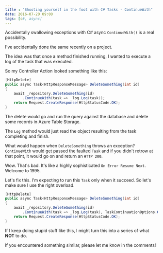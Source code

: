 ```yaml
---
title : "Shooting yourself in the foot with C# Tasks - ContinueWith"
date: 2016-07-20 09:00
tags: [c#, async]
---
```


Accidentally swallowing exceptions with C# async `ContinueWith()` is a real possibility.

I've accidentally done the same recently on a project.

The idea was that once a method finished running, I wanted to execute a log of the task that was executed.

So my Controller Action looked something like this:

```csharp
[HttpDelete]
public async Task<HttpResponseMessage> DeleteSomething(int id)
{
    await _repository.DeleteSomething(id)
        .ContinueWith(task => _log.Log(task));
    return Request.CreateResponse(HttpStatusCode.OK);
}
```

The delete would go and run the query against the database and delete some records in Azure Table Storage.

The `Log` method would just read the object resulting from the task completing and finish.

What would happen when `DeleteSomething` throws an exception? `ContinueWith` would get passed the faulted `Task` and if you didn't retrow at that point, it would go on and return an `HTTP 200`.

Wow. That's bad. It's like a highly sophisticated `On Error Resume Next`. Welcome to 1995.

Let's fix this. I'm expecting to run this `Task` only when it succeed. So let's make sure I use the right overload.

```csharp
[HttpDelete]
public async Task<HttpResponseMessage> DeleteSomething(int id)
{
    await _repository.DeleteSomething(id)
        .ContinueWith(task => _log.Log(task), TaskContinuationOptions.OnlyOnRanToCompletion);
    return Request.CreateResponse(HttpStatusCode.OK);
}
```

If I keep doing stupid stuff like this, I might turn this into a series of what **NOT** to do.

If you encountered something similar, please let me know in the comments!
